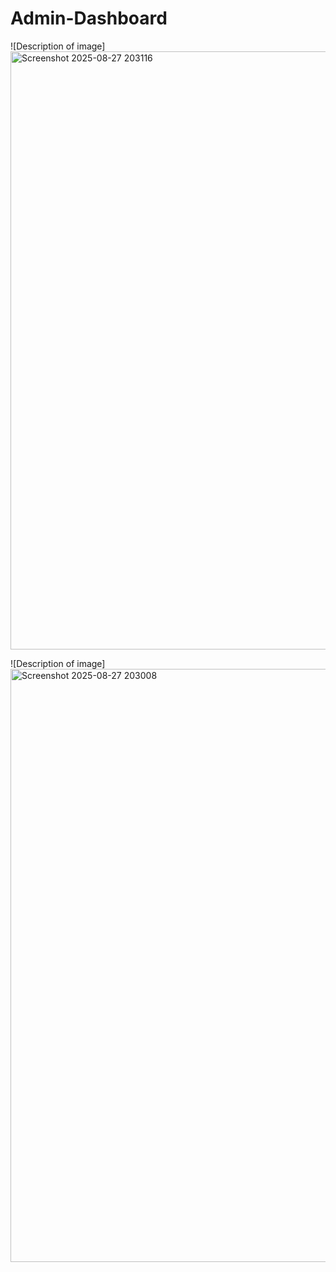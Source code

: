 # Admin-Dashboard

![Description of image]<img width="1894" height="957" alt="Screenshot 2025-08-27 203116" src="https://github.com/user-attachments/assets/fccd6e3e-5a12-4af6-a119-5e98949ffe3e" />

![Description of image]<img width="1895" height="949" alt="Screenshot 2025-08-27 203008" src="https://github.com/user-attachments/assets/e0a847a1-5f07-4db2-bd4c-8d4171e1c34d" />
